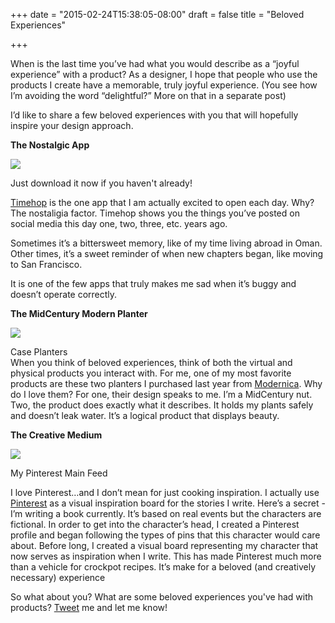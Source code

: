 +++
date = "2015-02-24T15:38:05-08:00"
draft = false
title = "Beloved Experiences"

+++

When is the last time you’ve had what you would describe as a “joyful experience” with a product? As a designer, I hope that people who use the products I create have a memorable, truly joyful experience.  (You see how I’m avoiding the word “delightful?” More on that in a separate post)I’d like to share a few beloved experiences with you that will hopefully inspire your design approach.
**The Nostalgic App**


<a href="/images/timehop.png" data-lightbox="opportunity" data-title="Timehop"><img src="/images/timehop.png"/></a>
<div class="image-caption">Just download it now if you haven't already!</div>
<a href="http://timehop.com/" target="_blank">Timehop</a> is the one app that I am actually excited to open each day. Why? The nostaligia factor. Timehop shows you the things you’ve posted on social media this day one, two, three, etc. years ago. Sometimes it’s a bittersweet memory, like of my time living abroad in Oman. Other times, it’s a sweet reminder of when new chapters began, like moving to San Francisco. It is one of the few apps that truly makes me sad when it’s buggy and doesn’t operate correctly. **The MidCentury Modern Planter**

<a href="/images/planter.jpg" data-lightbox="opportunity" data-title="Case Planters"><img src="/images/planter.jpg"/></a>
<div class="image-caption">Case Planters</div>When you think of beloved experiences, think of both the virtual and physical products you interact with. For me, one of my most favorite products are these two planters I purchased last year from <a href="http://modernica.net/case-study-cylinder-plant-pot-with-standbrlarge.html/" target="_blank">Modernica</a>. Why do I love them? For one, their design speaks to me. I’m a MidCentury nut.  Two, the product does exactly what it describes. It holds my plants safely and doesn’t leak water. It’s a logical product that displays beauty. **The Creative Medium**

<a href="/images/beloved.png" data-lightbox="opportunity" data-title="Pinterest"><img src="/images/beloved.png"/></a>
<div class="image-caption">My Pinterest Main Feed</div>I love Pinterest…and I don’t mean for just cooking inspiration. I actually use <a href="https://www.pinterest.com/" target="_blank">Pinterest</a> as a visual inspiration board for the stories I write. Here’s a secret - I’m writing a book currently. It’s based on real events but the characters are fictional. In order to get into the character’s head, I created a Pinterest profile and began following the types of pins that this character would care about. Before long, I created a visual board representing my character that now serves as inspiration when I write. This has made Pinterest much more than a vehicle for crockpot recipes. It’s make for a beloved (and creatively necessary) experienceSo what about you? What are some beloved experiences you've had with products? <a href="https://twitter.com/paigenomadgirl/" target="_blank">Tweet</a> me and let me know!